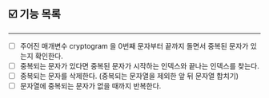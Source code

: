 ## ☑️ 기능 목록
---
- [ ] 주어진 매개변수 cryptogram 을 0번째 문자부터 끝까지 돌면서 중복된 문자가 있는지 확인한다.
- [ ] 중복되는 문자가 있다면 중복된 문자가 시작하는 인덱스와 끝나는 인덱스를 찾는다.
- [ ] 중복되는 문자를 삭제한다. (중복되는 문자열을 제외한 앞 뒤 문자열 합치기)
- [ ] 문자열에 중복되는 문자가 없을 때까지 반복한다.